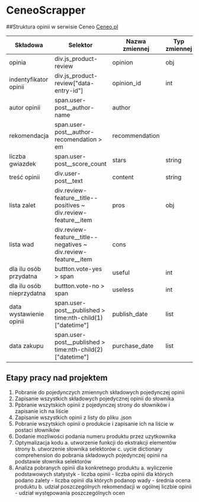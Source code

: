 # CeneoScrapper

##Struktura opinii w serwisie Ceneo [Ceneo.pl](https://www.ceneo.pl/)

|Składowa|Selektor|Nazwa zmiennej|Typ zmiennej|
|--------|--------|--------------|------------|
|opinia|div.js_product-review|opinion|obj|
|indentyfikator opinii|div.js_product-review["data-entry-id"\]|opinion_id|int|
|autor opinii|span.user-post__author-name|author|||
|rekomendacja|span.user-post__author-recomendation > em|recommendation||
|liczba gwiazdek|span.user-post__score_count|stars|string|
|treść opinii|div.user-post__text|content|string|
|lista zalet|div.review-feature__title--positives ~ div.review-feature__item|pros|obj|
|lista wad|div.review-feature__title--negatives ~ div.review-feature__item|cons||
|dla ilu osób przydatna|buttton.vote-yes > span|useful|int|
|dla ilu osób nieprzydatna|buttton.vote-no > span|useless|int|
|data wystawienie opinii|span.user-post__published > time:nth-child(1)["datetime"]|publish_date|list|
|data zakupu|span.user-post__published > time:nth-child(2)["datetime"]|purchase_date|list|


## Etapy pracy nad projektem
1. Pobranie do pojedynczych zmiennych składowych pojedynczej opinii
2. Zapisanie wszystkich składowych pojedycznej opinii do słownika
3. Ppbranie wszytskich opinii z pojedynczej strony do słowników i zapisanie ich na liście
4. Zapisanie wszystkich opinii z listy do pliku .json
5. Pobranie wszytskich opinii o produkcie i zapisanie ich na liście w postaci słowników
6. Dodanie mozliwości podania numeru produktu przez uzytkownika
7. Optymalizacja kodu
    a. utworzenie funkcji do ekstrakcji elementów strony
    b. utworzenie słownika selektorów
    c. uycie dictionary comprehension do pobrania składowych pojedynczej opinii na podstawie słownika selektorów
8. Analiza pobranych opinii dla konkretnego produktu
    a. wyliczenie podstawowych statystyk 
        - liczba opinii
        - liczba opinii dla których podano zalety
        - liczba opinii dla których podanop wady
        - średnia ocena produktu
    b. udział poszczególnych rekomendacji w ogólnej liczbie opinii
        - udział występowania poszczególnych ocen